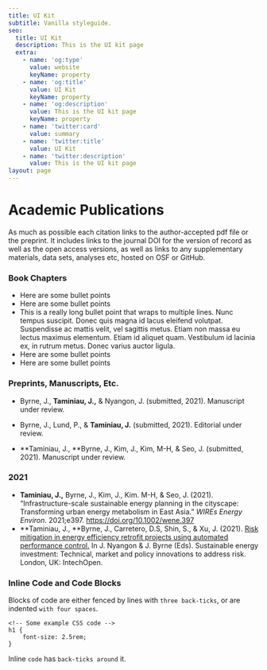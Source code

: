 ```yaml
---
title: UI Kit
subtitle: Vanilla styleguide.
seo:
  title: UI Kit
  description: This is the UI kit page
  extra:
    - name: 'og:type'
      value: website
      keyName: property
    - name: 'og:title'
      value: UI Kit
      keyName: property
    - name: 'og:description'
      value: This is the UI kit page
      keyName: property
    - name: 'twitter:card'
      value: summary
    - name: 'twitter:title'
      value: UI Kit
    - name: 'twitter:description'
      value: This is the UI kit page
layout: page
---
```

# Academic Publications

As much as possible each citation links to the author-accepted pdf file or the preprint. It includes links to the journal DOI for the version of record as well as the open access versions, as well as links to any supplementary materials, data sets, analyses etc, hosted on OSF or GitHub.

### Book Chapters

*   Here are some bullet points
*   Here are some bullet points
*   This is a really long bullet point that wraps to multiple lines. Nunc tempus suscipit. Donec quis magna id lacus eleifend volutpat. Suspendisse ac mattis velit, vel sagittis metus. Etiam non massa eu lectus maximus elementum. Etiam id aliquet quam. Vestibulum id lacinia ex, in rutrum metus. Donec varius auctor ligula.
*   Here are some bullet points
*   Here are some bullet points

### Preprints, Manuscripts, Etc.

*   Byrne, J., **Taminiau, J.,** & Nyangon, J. (submitted, 2021). Manuscript under review. 

*   Byrne, J., Lund, P., & **Taminiau, J.** (submitted, 2021). Editorial under review.

*   **Taminiau, J., **Byrne, J., Kim, J., Kim, M-H, & Seo, J. (submitted, 2021). Manuscript under review.

### 2021

*   **Taminiau, J.,** Byrne, J., Kim, J., Kim. M-H, & Seo, J. (2021). “Infrastructure-scale sustainable energy planning in the cityscape: Transforming urban energy metabolism in East Asia.” *WIREs Energy Environ*. 2021;e397. <https://doi.org/10.1002/wene.397>
*   **Taminiau, J., **Byrne, J., Carretero, D.S, Shin, S., & Xu, J. (2021). [Risk mitigation in energy efficiency retrofit projects using automated performance control.](https://www.intechopen.com/books/sustainable-energy-investment-technical-market-and-policy-innovations-to-address-risk/risk-mitigation-in-energy-efficiency-retrofit-projects-using-automated-performance-control) In J. Nyangon & J. Byrne (Eds). Sustainable energy investment: Technical, market and policy innovations to address risk. London, UK: IntechOpen.

<!---->




### Inline Code and Code Blocks

Blocks of code are either fenced by lines with `three back-ticks`, or are indented `with four spaces`.

    <!-- Some example CSS code -->
    h1 {
        font-size: 2.5rem;
    }

Inline `code` has `back-ticks around` it.
